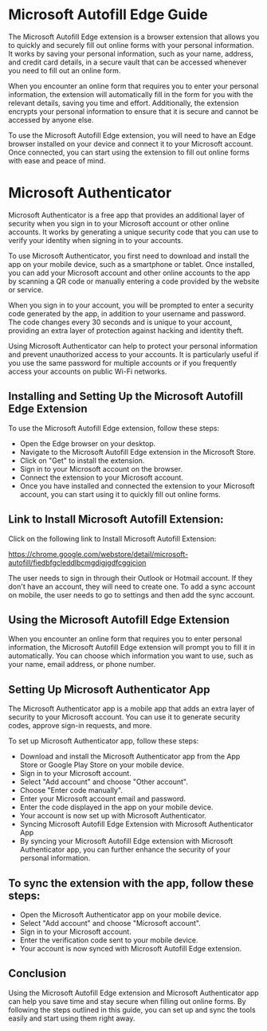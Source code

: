 # Microsoft Autofill Edge Guide
The Microsoft Autofill Edge extension is a browser extension that allows you to quickly and securely fill out online forms with your personal information. It works by saving your personal information, such as your name, address, and credit card details, in a secure vault that can be accessed whenever you need to fill out an online form.

When you encounter an online form that requires you to enter your personal information, the extension will automatically fill in the form for you with the relevant details, saving you time and effort. Additionally, the extension encrypts your personal information to ensure that it is secure and cannot be accessed by anyone else.

To use the Microsoft Autofill Edge extension, you will need to have an Edge browser installed on your device and connect it to your Microsoft account. Once connected, you can start using the extension to fill out online forms with ease and peace of mind.

# Microsoft Authenticator
Microsoft Authenticator is a free app that provides an additional layer of security when you sign in to your Microsoft account or other online accounts. It works by generating a unique security code that you can use to verify your identity when signing in to your accounts.

To use Microsoft Authenticator, you first need to download and install the app on your mobile device, such as a smartphone or tablet. Once installed, you can add your Microsoft account and other online accounts to the app by scanning a QR code or manually entering a code provided by the website or service.

When you sign in to your account, you will be prompted to enter a security code generated by the app, in addition to your username and password. The code changes every 30 seconds and is unique to your account, providing an extra layer of protection against hacking and identity theft.

Using Microsoft Authenticator can help to protect your personal information and prevent unauthorized access to your accounts. It is particularly useful if you use the same password for multiple accounts or if you frequently access your accounts on public Wi-Fi networks.

## Installing and Setting Up the Microsoft Autofill Edge Extension
To use the Microsoft Autofill Edge extension, follow these steps:

- Open the Edge browser on your desktop.
- Navigate to the Microsoft Autofill Edge extension in the Microsoft Store.
- Click on "Get" to install the extension.
- Sign in to your Microsoft account on the browser.
- Connect the extension to your Microsoft account.
- Once you have installed and connected the extension to your Microsoft account, you can start using it to quickly fill out online forms.

## Link to Install Microsoft Autofill Extension:
Click on the following link to Install Microsoft Autofill Extension:

https://chrome.google.com/webstore/detail/microsoft-autofill/fiedbfgcleddlbcmgdigjgdfcggjcion

The user needs to sign in through their Outlook or Hotmail account. If they don't have an account, they will need to create one. To add a sync account on mobile, the user needs to go to settings and then add the sync account.

## Using the Microsoft Autofill Edge Extension
When you encounter an online form that requires you to enter personal information, the Microsoft Autofill Edge extension will prompt you to fill it in automatically. You can choose which information you want to use, such as your name, email address, or phone number.

## Setting Up Microsoft Authenticator App
The Microsoft Authenticator app is a mobile app that adds an extra layer of security to your Microsoft account. You can use it to generate security codes, approve sign-in requests, and more.

To set up Microsoft Authenticator app, follow these steps:
- Download and install the Microsoft Authenticator app from the App Store or Google Play Store on your mobile device.
- Sign in to your Microsoft account.
- Select "Add account" and choose "Other account".
- Choose "Enter code manually".
- Enter your Microsoft account email and password.
- Enter the code displayed in the app on your mobile device.
- Your account is now set up with Microsoft Authenticator.
- Syncing Microsoft Autofill Edge Extension with Microsoft Authenticator App
- By syncing your Microsoft Autofill Edge extension with Microsoft Authenticator app, you can further enhance the security of your personal information.

## To sync the extension with the app, follow these steps:

- Open the Microsoft Authenticator app on your mobile device.
- Select "Add account" and choose "Microsoft account".
- Sign in to your Microsoft account.
- Enter the verification code sent to your mobile device.
- Your account is now synced with Microsoft Autofill Edge extension.

## Conclusion
Using the Microsoft Autofill Edge extension and Microsoft Authenticator app can help you save time and stay secure when filling out online forms. By following the steps outlined in this guide, you can set up and sync the tools easily and start using them right away.
